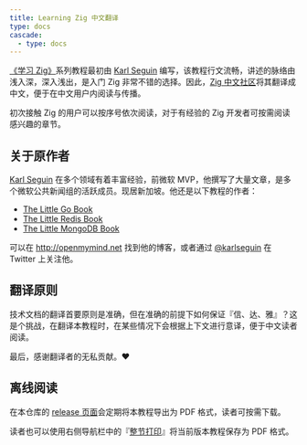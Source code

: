```yaml
---
title: Learning Zig 中文翻译
type: docs
cascade:
  - type: docs
---
```


[《学习 Zig》](https://www.openmymind.net/learning_zig/)系列教程最初由 [Karl Seguin](https://github.com/karlseguin) 编写，该教程行文流畅，讲述的脉络由浅入深，深入浅出，是入门 Zig 非常不错的选择。因此，[Zig 中文社区](https://ziglang.cc)将其翻译成中文，便于在中文用户内阅读与传播。

初次接触 Zig 的用户可以按序号依次阅读，对于有经验的 Zig 开发者可按需阅读感兴趣的章节。

## 关于原作者

[Karl Seguin](https://www.linkedin.com/in/karlseguin/) 在多个领域有着丰富经验，前微软 MVP，他撰写了大量文章，是多个微软公共新闻组的活跃成员。现居新加坡。他还是以下教程的作者：

- [The Little Go Book](https://github.com/karlseguin/the-little-go-book)
- [The Little Redis Book](https://github.com/karlseguin/the-little-redis-book)
- [The Little MongoDB Book](https://github.com/karlseguin/the-little-mongodb-book)

可以在 <http://openmymind.net> 找到他的博客，或者通过 [@karlseguin](http://twitter.com/karlseguin) 在 Twitter 上关注他。

## 翻译原则

技术文档的翻译首要原则是准确，但在准确的前提下如何保证『信、达、雅』？这是个挑战，在翻译本教程时，在某些情况下会根据上下文进行意译，便于中文读者阅读。

最后，感谢翻译者的无私贡献。❤️️

## 离线阅读

在本仓库的 [release 页面](https://github.com/zigcc/zigcc.github.io/releases)会定期将本教程导出为 PDF 格式，读者可按需下载。

读者也可以使用右侧导航栏中的『[整节打印](_print)』将当前版本教程保存为 PDF 格式。
